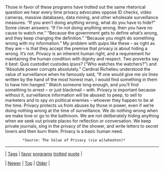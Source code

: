 <!--
title: Those in favor of these programs have trotted out the same rhetorical question we hear every time privacy advocates oppose ID checks, video cameras, massive databases, data mining, and other wholesale surveillance measures
date: 2020-06-28T15:27:00.157Z
tags: favor, programs, trotted, quote
-->




Those in favor of these programs have trotted out the same rhetorical question we hear every time privacy advocates oppose ID checks, video cameras, massive databases, data mining, and other wholesale surveillance measures: “If you aren’t doing anything wrong, what do you have to hide?” Some clever answers: “If I’m not doing anything wrong, then you have no cause to watch me.” “Because the government gets to define what’s wrong, and they keep changing the definition.” “Because you might do something wrong with my information.” My problem with quips like these – as right as they are – is that they accept the premise that privacy is about hiding a wrong. It’s not. Privacy is an inherent human right, and a requirement for maintaining the human condition with dignity and respect. Two proverbs say it best: Quis custodiet custodes ipsos? (“Who watches the watchers?”) and “Absolute power corrupts absolutely.” Cardinal Richelieu understood the value of surveillance when he famously said, “If one would give me six lines written by the hand of the most honest man, I would find something in them to have him hanged.” Watch someone long enough, and you’ll find something to arrest – or just blackmail – with. Privacy is important because without it, surveillance information will be abused: to peep, to sell to marketers and to spy on political enemies – whoever they happen to be at the time. Privacy protects us from abuses by those in power, even if we’re doing nothing wrong at the time of surveillance. We do nothing wrong when we make love or go to the bathroom. We are not deliberately hiding anything when we seek out private places for reflection or conversation. We keep private journals, sing in the privacy of the shower, and write letters to secret lovers and then burn them. Privacy is a basic human need.

            *Source: The Value of Privacy (via wilwheaton)*

<!--BOTTOM-POST-NAVIGATION-->
---

| [Tags](tags.md) | [favor](tag-favor.md) [programs](tag-programs.md) [trotted](tag-trotted.md) [quote](tag-quote.md) |

| [Newer](158970943064.md) | [Top](index.md) | [Older](159036263966.md) |